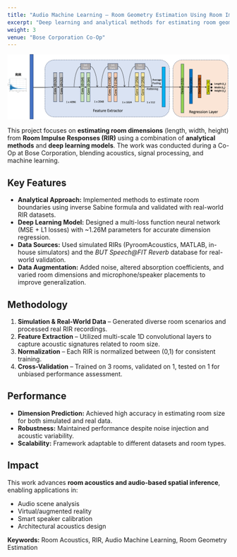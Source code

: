 ```yaml
---
title: "Audio Machine Learning – Room Geometry Estimation Using Room Impulse Response (RIR)"
excerpt: "Deep learning and analytical methods for estimating room geometry from Room Impulse Responses (RIR) in realistic acoustic environments"
weight: 3
venue: "Bose Corporation Co-Op"
---
```


![Room Geometry Estimation](/images/audio_rir_room_geometry.png)

This project focuses on **estimating room dimensions** (length, width, height) from **Room Impulse Responses (RIR)** using a combination of **analytical methods** and **deep learning models**. The work was conducted during a Co-Op at Bose Corporation, blending acoustics, signal processing, and machine learning.

## Key Features

- **Analytical Approach:** Implemented methods to estimate room boundaries using inverse Sabine formula and validated with real-world RIR datasets.
- **Deep Learning Model:** Designed a multi-loss function neural network (MSE + L1 losses) with ~1.26M parameters for accurate dimension regression.
- **Data Sources:** Used simulated RIRs (PyroomAcoustics, MATLAB, in-house simulators) and the *BUT Speech@FIT Reverb* database for real-world validation.
- **Data Augmentation:** Added noise, altered absorption coefficients, and varied room dimensions and microphone/speaker placements to improve generalization.

## Methodology

1. **Simulation & Real-World Data** – Generated diverse room scenarios and processed real RIR recordings.  
2. **Feature Extraction** – Utilized multi-scale 1D convolutional layers to capture acoustic signatures related to room size.  
3. **Normalization** – Each RIR is normalized between (0,1) for consistent training.  
4. **Cross-Validation** – Trained on 3 rooms, validated on 1, tested on 1 for unbiased performance assessment.  

## Performance

- **Dimension Prediction:** Achieved high accuracy in estimating room size for both simulated and real data.  
- **Robustness:** Maintained performance despite noise injection and acoustic variability.  
- **Scalability:** Framework adaptable to different datasets and room types.  

## Impact

This work advances **room acoustics and audio-based spatial inference**, enabling applications in:
- Audio scene analysis  
- Virtual/augmented reality  
- Smart speaker calibration  
- Architectural acoustics design  

**Keywords:** Room Acoustics, RIR, Audio Machine Learning, Room Geometry Estimation
